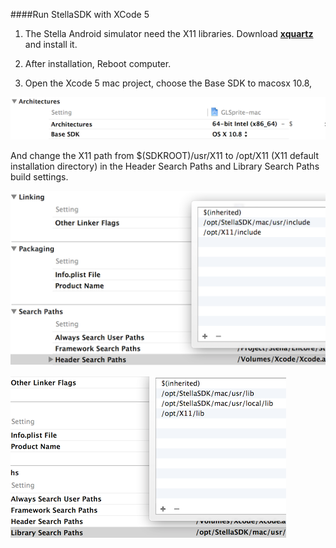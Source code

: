 ####Run StellaSDK with XCode 5


1. The Stella Android simulator need the X11 libraries. Download [**xquartz**](http://xquartz.macosforge.org/landing/) and  install it.

2. After installation, Reboot computer.

3. Open the Xcode 5 mac project, choose the Base SDK to macosx 10.8, 

![header_search_path](xcode5_base_sdk.png)

And change the X11 path from $(SDKROOT)/usr/X11 to /opt/X11 (X11 default  installation directory) in the Header Search Paths and Library Search Paths build settings.


![header_search_path](xcode5_x11_header_search_path.png)

![library_search_path](xcode5_x11_library_search_path.png)